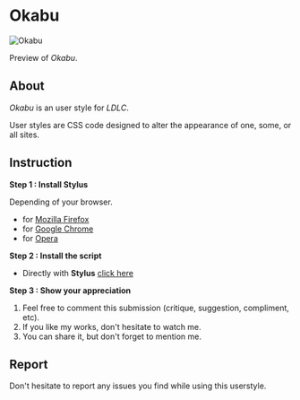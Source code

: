 # Okabu

![Okabu](https://i.imgur.com/P5xyXuN.png)

Preview of *Okabu*.

## About
*Okabu* is an user style for *LDLC*.

User styles are CSS code designed to alter the appearance of one, some, or all sites.

## Instruction

**Step 1 : Install Stylus**

Depending of your browser.

* for [Mozilla Firefox](https://addons.mozilla.org/en-US/firefox/addon/styl-us/)
* for [Google Chrome](https://chrome.google.com/webstore/detail/stylus/clngdbkpkpeebahjckkjfobafhncgmne?hl=en)
* for [Opera](https://addons.opera.com/en-gb/extensions/details/stylus/?display=en)

**Step 2 : Install the script**

* Directly with **Stylus** [click here](https://github.com/OzakIOne/Okabu/blob/master/okabu.user.css)

**Step 3 : Show your appreciation**

1. Feel free to comment this submission (critique, suggestion, compliment, etc).
2. If you like my works, don't hesitate to watch me.
3. You can share it, but don't forget to mention me.

## Report

Don't hesitate to report any issues you find while using this userstyle.
